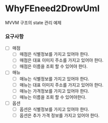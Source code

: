 # WhyFEneed2DrowUml
MVVM 구조의 state 관리 예제

### 요구사항
* [ ] 매점
    * [ ] 매점은 식별정보를 가지고 있어야 한다.
    * [ ] 매점은 대표 이미지 주소를 가지고 있어야 한다.
    * [ ] 매점은 이름을 조회 할 수 있어야 한다.
* [ ] 매뉴
    * [ ] 매뉴는 식별정보를 가지고 있어야 한다.
    * [ ] 매뉴는 대표 이미지 주소를 가지고 있어야 한다.
    * [ ] 매뉴는 가격정보를 가지고 있어야 한다.
    * [ ] 매뉴는 이름을 조회 할 수 있어야한다.
* [ ] 옵션
    * [ ] 옵션은 식별정보를 가지고 있어야 한다.
    * [ ] 옵션은 추가 가격 정보를 가지고 있어야 한다.
